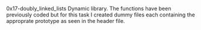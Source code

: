 0x17-doubly_linked_lists
Dynamic library. The functions have been previously coded but for this task I created dummy files each containing the approprate prototype as seen in the header file.
